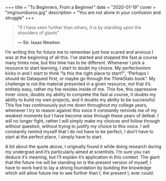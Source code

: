 +++
title = "To Beginners, From a Beginner"
date = "2020-01-19"
cover = "img/ouroburos.jpg"
description = "You are not alone in your confusion and struggle"
+++

> "If I have seen further than others,
> it is by standing upon the shoulders of giants"
>
> **— Sir. Isaac Newton**

I’m writing this for future me to remember just how scared and anxious I was at the beginning of all this. I’ve started and stopped the fast.ai course many times now, but this time has to be different. Whenever I pick a resource to start learning, I start to doubt my choice. My perfectionism kicks in and I start to think “Is this the right place to start?”, “Perhaps I should do Dataquest first, or maybe go through the ThinkStats book”. My challenge is not the material presented in a given resource, not that it’s entirely easy, rather my foe resides inside of me. This foe, this oppressive inner voice, doubts my ability to complete the fast.ai course, it doubts my ability to build my own projects, and it doubts my ability to be successful. This foe has continuously put me down throughout my college years, whenever I try to reason against this voice it constantly reminds me of my weakest moments but I have become wise through these years of defeat. I will no longer fight, rather I will simply make my choices and follow through without question, without trying to justify my choice to this voice. I will constantly remind myself that I do not have to be perfect, I don’t have to start at the perfect place, I simply have to start.

A bit about the quote above, I originally found it while doing research during my undergrad and it’s particularly aimed at scientists. I’m sure you can deduce it’s meaning, but I’ll explain it’s application in this context. The giant that the future me will be standing on is the present version of myself, I have to work hard to lay a strong foundation by building the knowledge which will allow future me to see further than I, the present I, ever could. 




